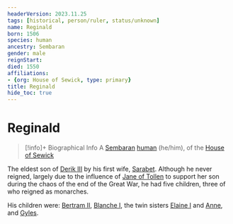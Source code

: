 ```yaml
---
headerVersion: 2023.11.25
tags: [historical, person/ruler, status/unknown]
name: Reginald
born: 1506
species: human
ancestry: Sembaran
gender: male
reignStart:
died: 1550
affiliations:
- {org: House of Sewick, type: primary}
title: Reginald
hide_toc: true
---
```

# Reginald
>[!info]+ Biographical Info
> A [Sembaran](<../../../gazetteer/greater-sembara/sembara/sembara.md>) [human](<../../../species/humans/humans.md>) (he/him), of the [House of Sewick](<../../../groups/sembaran-noble-houses/house-of-sewick.md>)
> 
> 

The eldest son of [Derik III](<./derik-iii.md>) by his first wife, [Sarabet](<./sarabet.md>). Although he never reigned, largely due to the influence of [Jane of Tollen](<./jane-of-tollen.md>) to support her son during the chaos of the end of the Great War, he had five children, three of who reigned as monarches.

His children were: [Bertram II](<./bertram-ii.md>), [Blanche I](<./blanche-i.md>), the twin sisters [Elaine I](<./elaine-i.md>) and [Anne](<./anne.md>), and [Gyles](<./gyles-of-teckberg.md>).
